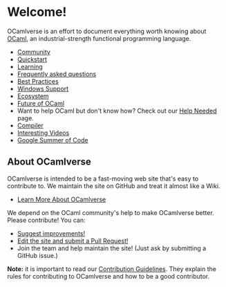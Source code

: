 # Welcome!

OCamlverse is an effort to document everything worth knowing about
[OCaml](http://www.ocaml.org/), an industrial-strength
functional programming language.

* [Community](content/community.md)
* [Quickstart](content/quickstart.md)
* [Learning](content/learning.md)
* [Frequently asked questions](content/faq.md)
* [Best Practices](content/best_practices.md)
* [Windows Support](content/windows_support.md)
* [Ecosystem](content/ecosystem.md)
* [Future of OCaml](content/future_ocaml.md)
* Want to help OCaml but don't know how? Check out our [Help Needed](content/help_needed.md) page.
* [Compiler](content/compiler.md)
* [Interesting Videos](content/video.md)
* [Google Summer of Code](content/gsoc.md)

## About OCamlverse

OCamlverse is intended to be a fast-moving web site that's easy to
contribute to. We maintain the site on GitHub and treat it almost like
a Wiki.

* [Learn More About OCamlverse](content/about.md)

We depend on the OCaml community's help to make OCamlverse better.
Please contribute! You can:

* [Suggest improvements!](https://github.com/OCamlverse/ocamlverse.github.io/issues)
* [Edit the site and submit a Pull Request!](https://github.com/OCamlverse/ocamlverse.github.io/pulls)
* Join the team and help maintain the site! (Just ask by submitting a GitHub issue.)

**Note:** it is important to read our [Contribution Guidelines](content/contrib.md).
They explain the rules for contributing to OCamlverse and how to be a
good contributor.
